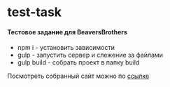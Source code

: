 # test-task
#### Тестовое задание для BeaversBrothers

* npm i - установить зависимости
* gulp - запустить сервер и слежение за файлами
* gulp build - собрать проект в папку build

Посмотреть собранный сайт можно по [ссылке](https://mi5ha6in.github.io/test-task/index.html)
